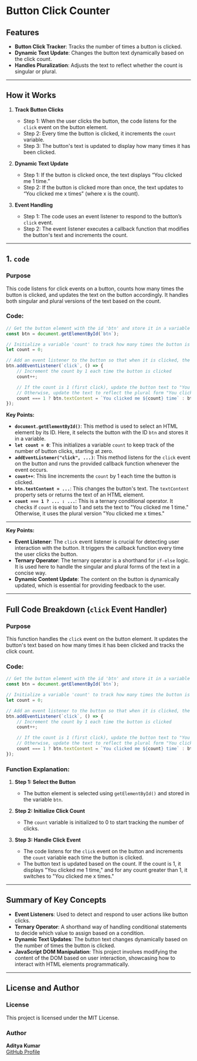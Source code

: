 # Button Click Counter

## **Features**

- **Button Click Tracker**: Tracks the number of times a button is clicked.
- **Dynamic Text Update**: Changes the button text dynamically based on the click count.
- **Handles Pluralization**: Adjusts the text to reflect whether the count is singular or plural.

---

## **How it Works**

1. **Track Button Clicks**
   - Step 1: When the user clicks the button, the code listens for the `click` event on the button element.
   - Step 2: Every time the button is clicked, it increments the `count` variable.
   - Step 3: The button's text is updated to display how many times it has been clicked.

2. **Dynamic Text Update**
   - Step 1: If the button is clicked once, the text displays “You clicked me 1 time.”
   - Step 2: If the button is clicked more than once, the text updates to “You clicked me x times” (where x is the count).

3. **Event Handling**
   - Step 1: The code uses an event listener to respond to the button’s `click` event.
   - Step 2: The event listener executes a callback function that modifies the button's text and increments the count.

---

## **1. `code`**

### **Purpose**

This code listens for click events on a button, counts how many times the button is clicked, and updates the text on the button accordingly. It handles both singular and plural versions of the text based on the count.

### **Code:**

```javascript
// Get the button element with the id 'btn' and store it in a variable called 'btn'
const btn = document.getElementById(`btn`);

// Initialize a variable 'count' to track how many times the button is clicked, starting at 0
let count = 0;

// Add an event listener to the button so that when it is clicked, the callback function is executed
btn.addEventListener(`click`, () => {
    // Increment the count by 1 each time the button is clicked
    count++;

    // If the count is 1 (first click), update the button text to "You clicked me 1 time"
    // Otherwise, update the text to reflect the plural form "You clicked me x times" where x is the count
    count === 1 ? btn.textContent = `You clicked me ${count} time` : btn.textContent = `You clicked me ${count} times`;
});
```

**Key Points:**

- **`document.getElementById()`**: This method is used to select an HTML element by its ID. Here, it selects the button with the ID `btn` and stores it in a variable.
- **`let count = 0`**: This initializes a variable `count` to keep track of the number of button clicks, starting at zero.
- **`addEventListener("click", ...)`**: This method listens for the `click` event on the button and runs the provided callback function whenever the event occurs.
- **`count++`**: This line increments the `count` by 1 each time the button is clicked.
- **`btn.textContent = ...`**: This changes the button's text. The `textContent` property sets or returns the text of an HTML element.
- **`count === 1 ? ... : ...`**: This is a ternary conditional operator. It checks if `count` is equal to 1 and sets the text to "You clicked me 1 time." Otherwise, it uses the plural version "You clicked me x times."

---

**Key Points:**

- **Event Listener**: The `click` event listener is crucial for detecting user interaction with the button. It triggers the callback function every time the user clicks the button.
- **Ternary Operator**: The ternary operator is a shorthand for `if-else` logic. It is used here to handle the singular and plural forms of the text in a concise way.
- **Dynamic Content Update**: The content on the button is dynamically updated, which is essential for providing feedback to the user.

---

## **Full Code Breakdown (`click` Event Handler)**

### **Purpose**

This function handles the `click` event on the button element. It updates the button's text based on how many times it has been clicked and tracks the click count.

### **Code:**

```javascript
// Get the button element with the id 'btn' and store it in a variable called 'btn'
const btn = document.getElementById(`btn`);

// Initialize a variable 'count' to track how many times the button is clicked, starting at 0
let count = 0;

// Add an event listener to the button so that when it is clicked, the callback function is executed
btn.addEventListener(`click`, () => {
    // Increment the count by 1 each time the button is clicked
    count++;

    // If the count is 1 (first click), update the button text to "You clicked me 1 time"
    // Otherwise, update the text to reflect the plural form "You clicked me x times" where x is the count
    count === 1 ? btn.textContent = `You clicked me ${count} time` : btn.textContent = `You clicked me ${count} times`;
});
```

### **Function Explanation:**

1. **Step 1: Select the Button**
   - The button element is selected using `getElementById()` and stored in the variable `btn`.

2. **Step 2: Initialize Click Count**
   - The `count` variable is initialized to 0 to start tracking the number of clicks.

3. **Step 3: Handle Click Event**
   - The code listens for the `click` event on the button and increments the `count` variable each time the button is clicked.
   - The button text is updated based on the count. If the count is 1, it displays "You clicked me 1 time," and for any count greater than 1, it switches to "You clicked me x times."

---

## **Summary of Key Concepts**

- **Event Listeners**: Used to detect and respond to user actions like button clicks.
- **Ternary Operator**: A shorthand way of handling conditional statements to decide which value to assign based on a condition.
- **Dynamic Text Updates**: The button text changes dynamically based on the number of times the button is clicked.
- **JavaScript DOM Manipulation**: This project involves modifying the content of the DOM based on user interaction, showcasing how to interact with HTML elements programmatically.

---

## **License and Author**

### **License**

This project is licensed under the MIT License.

### **Author**

**Aditya Kumar**  
[GitHub Profile](https://github.com/itsadityakr)